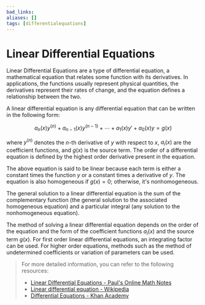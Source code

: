 ```yaml
---
bad_links: 
aliases: []
tags: [differentialequations]
---
```

# Linear Differential Equations

Linear Differential Equations are a type of differential equation, a mathematical equation that relates some function with its derivatives. In applications, the functions usually represent physical quantities, the derivatives represent their rates of change, and the equation defines a relationship between the two.

A linear differential equation is any differential equation that can be written in the following form:

$$
a_n(x)y^{(n)} + a_{n-1}(x)y^{(n-1)} + \cdots + a_1(x)y' + a_0(x)y = g(x)
$$

where $y^{(n)}$ denotes the $n$-th derivative of $y$ with respect to $x$, $a_i(x)$ are the coefficient functions, and $g(x)$ is the source term. The order of a differential equation is defined by the highest order derivative present in the equation.

The above equation is said to be linear because each term is either a constant times the function $y$ or a constant times a derivative of $y$. The equation is also homogeneous if $g(x) = 0$; otherwise, it's nonhomogeneous.

The general solution to a linear differential equation is the sum of the complementary function (the general solution to the associated homogeneous equation) and a particular integral (any solution to the nonhomogeneous equation).

The method of solving a linear differential equation depends on the order of the equation and the form of the coefficient functions $a_i(x)$ and the source term $g(x)$. For first order linear differential equations, an integrating factor can be used. For higher order equations, methods such as the method of undetermined coefficients or variation of parameters can be used.

> For more detailed information, you can refer to the following resources:
> - [Linear Differential Equations - Paul's Online Math Notes](https://www.google.com/search?q=Linear+Differential+Equations+-+Paul's+Online+Math+Notes)
> - [Linear differential equation - Wikipedia](https://www.google.com/search?q=Linear+differential+equation+-+Wikipedia)
> - [Differential Equations - Khan Academy](https://www.google.com/search?q=Differential+Equations+-+Khan+Academy)